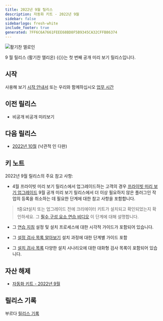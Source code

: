 ```yaml
---
title: 2022년 9월 릴리스
description: 자동화 키트 - 2022년 9월
sidebar: false
sidebarlogo: fresh-white
include_footer: true
generated: 7FF6C6A7661FEEE68BD8F5B9345CA32CFFB86374
---
```


![활기찬 엘로인](/images/vibrant-elion.png)

9 월 릴리스 (활기찬 엘리온) {{<product-name>}}는 첫 번째 공개 미리 보기 릴리스입니다.

## 시작

사용해 보기 [시작 안내서](/ko/get-started) 또는 우리와 함께하십시오 [업무 시간](/ko/office-hours)

## 이전 릴리스

- 비공개 비공개 미리보기

## 다음 릴리스

- [2022년 10월](/ko/releases/october-2022) (낙관적 인 다완)

## 키 노트

2022년 9월 릴리스의 주요 참고 사항:

- 4월 프라이빗 미리 보기 릴리스에서 업그레이드하는 고객의 경우 [프라이빗 미리 보기 업그레이드](https://github.com/microsoft/powercat-automation-kit/blob/main/docs/private-preview-upgrade.md) 9월 공개 미리 보기 릴리스에서 더 이상 필요하지 않은 플러그인 작업의 등록을 취소하는 데 필요한 단계에 대한 참고 사항을 포함합니다.

>❗중요❗설치 또는 업그레이드 전에 크리에이터 키트가 설치되고 확인되었는지 확인하세요. 그 [필수 구성 요소 연습 비디오](https://github.com/microsoft/powercat-automation-kit/blob/main/docs/walkthrough.md) 이 단계에 대해 설명합니다.

- 그 [연습 지침](https://github.com/microsoft/powercat-automation-kit/blob/main/docs/walkthrough.md) 설정 및 설치 프로세스에 대한 시각적 가이드가 포함되어 있습니다.

- 그 [설정 검사 목록 알아보기](https://learn.microsoft.com/power-automate/guidance/automation-kit/setup/setup-checklist) 설치 과정에 대한 단계별 가이드 포함

- 그 [설치 검사 목록](/ko/get-started/install-checklist) 다양한 설치 시나리오에 대한 대화형 검사 목록이 포함되어 있습니다.

## 자산 해제

- [자동화 키트 - 2022년 9월](https://github.com/microsoft/powercat-automation-kit/releases/tag/AutomationKit-September2022)

## 릴리스 기록

부르다 [릴리스 기록](/ko/releases)
